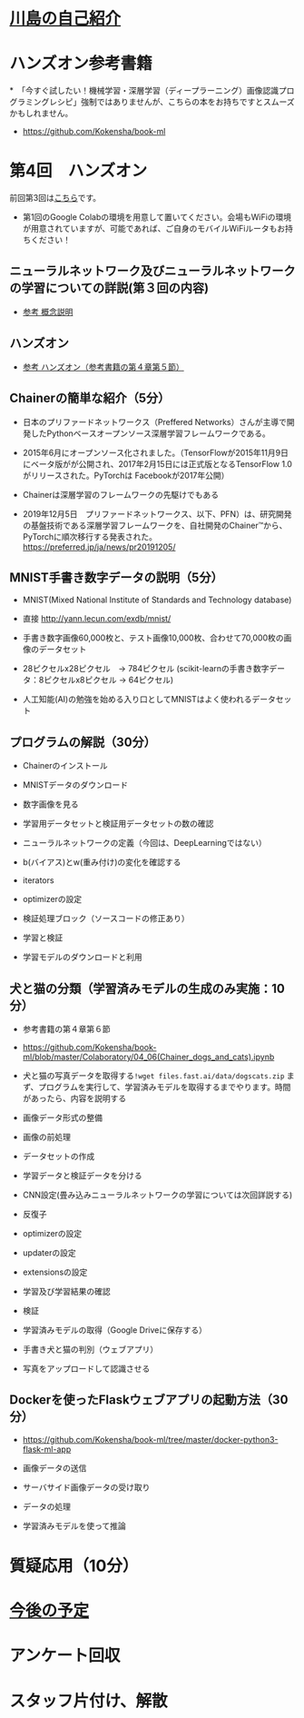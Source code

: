# [川島の自己紹介](kawashimaken_introduction.md)

# ハンズオン参考書籍 

*　「今すぐ試したい！機械学習・深層学習（ディープラーニング）画像認識プログラミングレシピ」強制ではありませんが、こちらの本をお持ちですとスムーズかもしれません。

* https://github.com/Kokensha/book-ml

# 第4回　ハンズオン

前回第3回は[こちら](handson03.md)です。

* 第1回のGoogle Colabの環境を用意して置いてください。会場もWiFiの環境が用意されていますが、可能であれば、ご自身のモバイルWiFiルータもお持ちください！

## ニューラルネットワーク及びニューラルネットワークの学習についての詳説(第３回の内容)

* [参考 概念説明](./../04_artificial_neural_network.md)

## ハンズオン

* [参考 ハンズオン（参考書籍の第４章第５節）](https://github.com/Kokensha/book-ml/blob/master/Colaboratory/04_05(Chainer_MNIST).ipynb)

## Chainerの簡単な紹介（5分）

* 日本のプリファードネットワークス（Preffered Networks）さんが主導で開発したPythonベースオープンソース深層学習フレームワークである。

* 2015年6月にオープンソース化されました。（TensorFlowが2015年11月9日にベータ版がが公開され、2017年2月15日には正式版となるTensorFlow 1.0がリリースされた。PyTorchは Facebookが2017年公開）

* Chainerは深層学習のフレームワークの先駆けでもある

* 2019年12月5日　プリファードネットワークス、以下、PFN）は、研究開発の基盤技術である深層学習フレームワークを、自社開発のChainer™から、PyTorchに順次移行する発表された。https://preferred.jp/ja/news/pr20191205/


## MNIST手書き数字データの説明（5分）

* MNIST(Mixed National Institute of Standards and Technology database) 

* 直接 http://yann.lecun.com/exdb/mnist/


* 手書き数字画像60,000枚と、テスト画像10,000枚、合わせて70,000枚の画像のデータセット

* 28ピクセルx28ピクセル　-> 784ピクセル (scikit-learnの手書き数字データ：8ピクセルx8ピクセル -> 64ピクセル)

* 人工知能(AI)の勉強を始める入り口としてMNISTはよく使われるデータセット

## プログラムの解説（30分）

* Chainerのインストール

* MNISTデータのダウンロード

* 数字画像を見る

* 学習用データセットと検証用データセットの数の確認

* ニューラルネットワークの定義（今回は、DeepLearningではない）

* b(バイアス)とw(重み付け)の変化を確認する

* iterators

* optimizerの設定

* 検証処理ブロック（ソースコードの修正あり）

* 学習と検証

* 学習モデルのダウンロードと利用

## 犬と猫の分類（学習済みモデルの生成のみ実施：10分）

* 参考書籍の第４章第６節

* https://github.com/Kokensha/book-ml/blob/master/Colaboratory/04_06(Chainer_dogs_and_cats).ipynb

* 犬と猫の写真データを取得する```!wget files.fast.ai/data/dogscats.zip``` 
まず、プログラムを実行して、学習済みモデルを取得するまでやります。時間があったら、内容を説明する

* 画像データ形式の整備

* 画像の前処理

* データセットの作成

* 学習データと検証データを分ける

* CNN設定(畳み込みニューラルネットワークの学習については次回詳説する)

* 反復子

* optimizerの設定

* updaterの設定

* extensionsの設定

* 学習及び学習結果の確認

* 検証

* 学習済みモデルの取得（Google Driveに保存する）

* 手書き犬と猫の判別（ウェブアプリ）

* 写真をアップロードして認識させる


## Dockerを使ったFlaskウェブアプリの起動方法（30分）

* https://github.com/Kokensha/book-ml/tree/master/docker-python3-flask-ml-app

* 画像データの送信

* サーバサイド画像データの受け取り

* データの処理

* 学習済みモデルを使って推論

# 質疑応用（10分）

# [今後の予定](handson_plan.md)

# アンケート回収

# スタッフ片付け、解散
